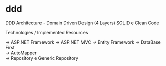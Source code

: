 # ddd
DDD Architecture - Domain Driven Design (4 Layers)
SOLID e Clean Code


Technologies / Implemented Resources

-> ASP.NET Framework 
-> ASP.NET MVC 
-> Entity Framework => DataBase First <br>
-> AutoMapper <br/>
-> Repository e Generic Repository

